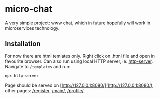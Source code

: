 # micro-chat

A very simple project: www chat, which in future hopefully will work in microservices technology.

## Installation

For now there are html temlates only. Right click on .html file and open in favourite browser.
Can also run using local HTTP server, ie. [http-server](https://www.npmjs.com/package/http-server).
Navigate to `/templates` and run:
```sh
npx http-server
```
Page should be served on [http://127.0.0.1:8080/](http://127.0.0.1:8080/),
other pages: [/register](http://127.0.0.1:8080/register), [/main/](http://127.0.0.1:8080/main/), [/profile/](http://127.0.0.1:8080/profile/).
